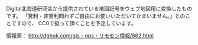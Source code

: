 Digital北海道研究会から提供されている地図記号をウェブ地図用に変換したものです。
「営利・非営利問わずご自由にお使いいただいてかまいません。」とのことですので、
CC0で扱って頂くことを予定しています。

情報源：
http://dghok.com/gis・gps・リモセン情報/662.html
